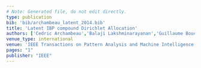 ```yaml
---
# Note: Generated file, do not edit directly.
type: publication
bib: 'bib/archambeau_latent_2014.bib'
title: 'Latent IBP compound Dirichlet Allocation'
authors: ['Cedric Archambeau','Balaji Lakshminarayanan','Guillaume Bouchard']
venue_type: international
venue: 'IEEE Transactions on Pattern Analysis and Machine Intelligence ,IEEE ,pp. 1'
pages: "1"
publisher: "IEEE"
---
```

